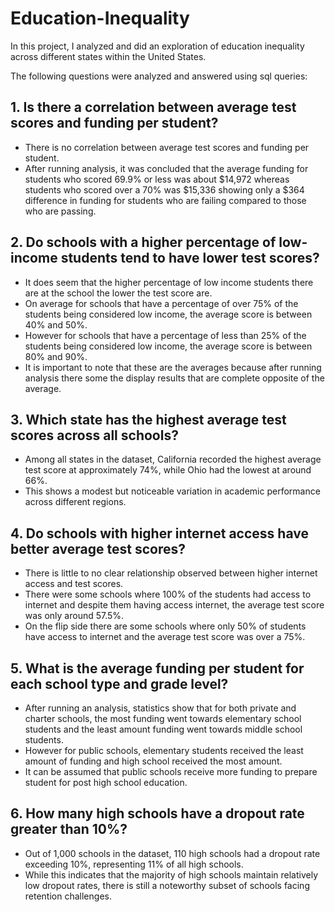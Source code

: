 # Education-Inequality
In this project, I analyzed and did an exploration of education inequality across different states within the United States.

The following questions were analyzed and answered using sql queries:

## 1. Is there a correlation between average test scores and funding per student?
- There is no correlation between average test scores and funding per student.
- After running analysis, it was concluded that the average funding for students who scored 69.9% or less was about $14,972 whereas students who scored over a 70% was $15,336 showing only a $364 difference in funding for students who are failing compared to those who are passing.

## 2. Do schools with a higher percentage of low-income students tend to have lower test scores?
- It does seem that the higher percentage of low income students there are at the school the lower the test score are.
- On average for schools that have a percentage of over 75% of the students being considered low income, the average score is between 40% and 50%.
- However  for schools that have a percentage of less than 25% of the students being considered low income, the average score is between 80% and 90%.
- It is important to note that these are the averages because after running analysis there some the display results that are complete opposite of the average.

## 3. Which state has the highest average test scores across all schools?
- Among all states in the dataset, California recorded the highest average test score at approximately 74%, while Ohio had the lowest at around 66%.
- This shows a modest but noticeable variation in academic performance across different regions.

## 4. Do schools with higher internet access have better average test scores?
- There is little to no clear relationship observed between higher internet access and test scores.
- There were some schools where 100% of the students had access to internet and despite them having access internet, the average test score was only around 57.5%.
- On the flip side there are some schools where only 50% of students have access to internet and the average test score was over a 75%.

## 5. What is the average funding per student for each school type and grade level?
- After running an analysis, statistics show that for both private and charter schools, the most funding went towards elementary school students and the least amount funding went towards middle school students.
- However for public schools, elementary students received the least amount of funding and high school received the most amount.
- It can be assumed that public schools receive more funding to prepare student for post high school education.

## 6. How many high schools have a dropout rate greater than 10%?
- Out of 1,000 schools in the dataset, 110 high schools had a dropout rate exceeding 10%, representing 11% of all high schools.
- While this indicates that the majority of high schools maintain relatively low dropout rates, there is still a noteworthy subset of schools facing retention challenges.
